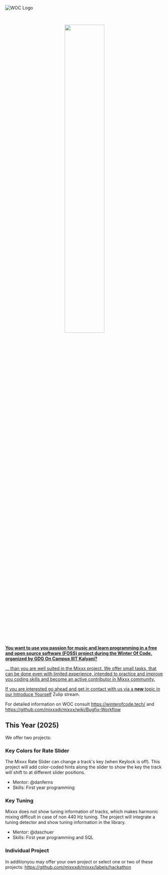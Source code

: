 ![WOC Logo](https://winterofcode.tech/_next/static/media/wocg.1baf6870.svg)

<p align="center">
&nbsp; <br /> 
</p>

<p align="center">
  <a href="https://www.mixxx.org/">
  <img src="https://mixxx.org/theme/images/mixxx-logo.svg" width=50%>
</p>

**You want to use you passion for music and learn programming in a free and open source software (FOSS) project during the Winter Of Code, organized by GDG On Campus IIIT Kalyani?**

... than you are well suited in the Mixxx project. We offer small tasks, that can be done even with limited experience, intended to practice and improve you coding skills and become an active contributor in Mixxx community. 

If you are interested go ahead and get in contact with us via a **new** topic in our [Introduce Yourself](https://mixxx.zulipchat.com/#narrow/stream/109123-introduce-yourself) Zulip stream. 

For detailed information on WOC consult 
https://winterofcode.tech/ and
https://github.com/mixxxdj/mixxx/wiki/Bugfix-Workflow

## This Year (2025)

We offer two projects: 

### Key Colors for Rate Slider

The Mixxx Rate Slider can change a track's key (when Keylock is off).
This project will add color-coded hints along the slider to show the
key the track will shift to at different slider positions.

* Mentor: @danferns
* Skills: First year programming

### Key Tuning

Mixxx does not show tuning information of tracks, which makes harmonic mixing difficult in case of non 440 Hz tuning.
The project will integrate a tuning detector and show tuning information in the library.

* Mentor: @daschuer
* Skills: First year programming and SQL

### Individual Project 

In additionyou may offer your own project or select one or two of these projects:
https://github.com/mixxxdj/mixxx/labels/hackathon
